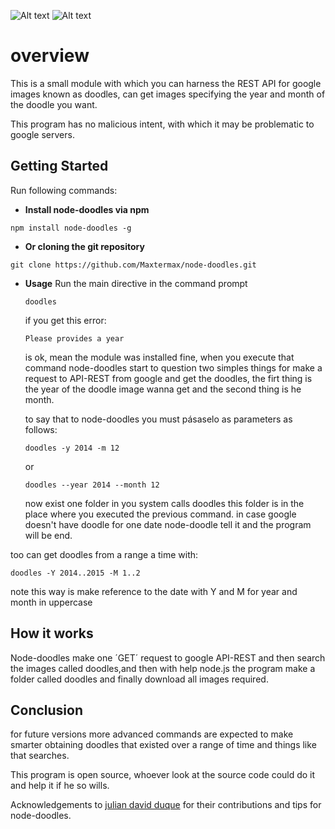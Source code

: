 ![Alt text]( https://pbs.twimg.com/media/B8AuB46IIAANL63.png:large  "terminal test")
![Alt text](http://lh5.ggpht.com/30D8-2hC7V4iHdP5lbRvYR0nUe48Sx_LgqEmMUl3ZVqcWIK_kLgJi927s_xMjyxK0nc-KyGkpa7--brImuacBNMYJwdB8OEzwJKdI-nV=s660 "abuelo :)")

overview
============
This is a small module with which you can harness the REST API for google images known as doodles, can get images specifying the year and month of the doodle you want.

This program has no malicious intent, with which it may be problematic to google servers.
 

## Getting Started
Run following commands:

* **Install node-doodles via npm** 
 

 `npm install node-doodles -g`
 
 
* **Or cloning the git repository** 
 

`git clone https://github.com/Maxtermax/node-doodles.git`

* **Usage** 
 Run the main directive in the command prompt

  `doodles` 

   if you get this error:

  `Please provides a year`


   is ok, mean the module was installed fine, when you execute that command node-doodles start to question two simples things    for make a request to API-REST from google and get the doodles, the firt thing is the year of the doodle image wanna get     and the second thing is he month.
   
   to say that to node-doodles you must pásaselo as parameters as follows:


   `doodles -y 2014 -m 12`

    or   

   `doodles --year 2014 --month 12`

  now exist one folder in you system calls doodles this folder is in the place where you executed the previous command. in case google doesn't have doodle for one date node-doodle tell it and the program will be end.
 
 too can get doodles from a range a time with:
 
  `doodles -Y 2014..2015 -M 1..2`   
 
 note this way is make reference to the date with Y and M for year and month in uppercase
 
  

## How it works
Node-doodles make one ´GET´ request to google API-REST and then search the images called doodles,and then with help node.js  the program make a folder called doodles and finally download all images required. 

## Conclusion
for future versions more advanced commands are expected to make smarter obtaining doodles that existed over a range of time and things like that searches.

This program is open source, whoever look at the source code could do it and help it if he so wills.

Acknowledgements to [julian david duque](https://github.com/julianduque "julian david duque")  for their contributions and tips for node-doodles.

